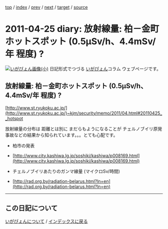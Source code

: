 [top](https://igapyon.github.io/diary/) 
 / [index](https://igapyon.github.io/diary/2011/index.html) 
 / [prev](https://igapyon.github.io/diary/2011/ig110430.html) 
 / [next](https://igapyon.github.io/diary/2011/ig110424.html) 
 / [target](https://igapyon.github.io/diary/2011/ig110425.html) 
 / [source](https://github.com/igapyon/diary/blob/gh-pages/2011/ig110425.html.src.md) 

2011-04-25 diary: 放射線量: 柏－金町ホットスポット (0.5μSv/h、4.4mSv/年 程度) ? 
=====================================================================================================
[![いがぴょん画像(小)](https://igapyon.github.io/diary/images/iga200306s.jpg "いがぴょん")](https://igapyon.github.io/diary/memo/memoigapyon.html) 日記形式でつづる [いがぴょん](https://igapyon.github.io/diary/memo/memoigapyon.html)コラム ウェブページです。

## 放射線量: 柏－金町ホットスポット (0.5μSv/h、4.4mSv/年 程度) ? 

[http://www.st.ryukoku.ac.jp/](http://www.st.ryukoku.ac.jp/)~kjm/security/memo/2011/04.html#20110425__hotspot

放射線量の分布は 距離とは別に まだらもようになることが チェルノブイリ原発事故などの結果から知られています。。。とても心配です。


*  柏市の発表
  *  [http://www.city.kashiwa.lg.jp/soshiki/kashiwa/p008169.html](http://www.city.kashiwa.lg.jp/soshiki/kashiwa/p008169.html)



*  チェルノブイリあたりのガンマ線量 (マイクロSv/時間)
  *  [http://rad.org.by/radiation-belarus.html?ln=en](http://rad.org.by/radiation-belarus.html?ln=en)

----------------------------------------------------------------------------------------------------

## この日記について
[いがぴょんについて](https://igapyon.github.io/diary/memo/memoigapyon.html) / [インデックスに戻る](https://igapyon.github.io/diary/idxall.html)
